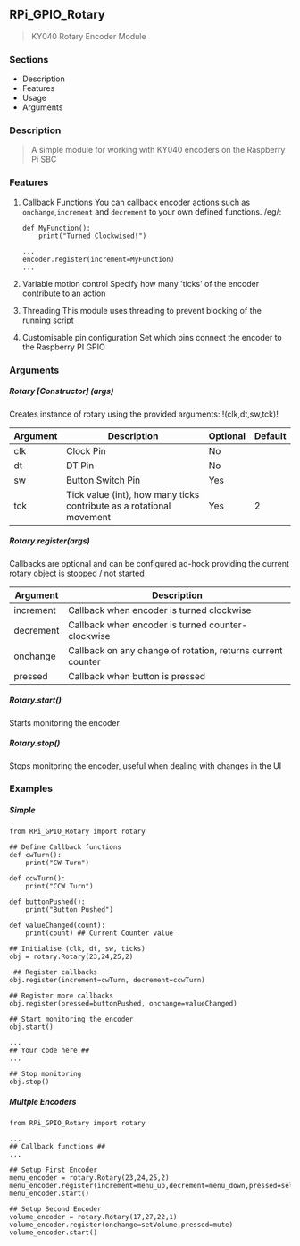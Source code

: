 ## RPi_GPIO_Rotary
> KY040 Rotary Encoder Module


### Sections
* Description
* Features
* Usage
* Arguments


### Description
>A simple module for working with KY040 encoders on the Raspberry Pi SBC

### Features
1. Callback Functions
You can callback encoder actions such as `onchange`,`increment` and `decrement` to your own defined functions. /eg/:

    ```
    def MyFunction():
        print("Turned Clockwised!")
        
    ...
    encoder.register(increment=MyFunction)
    ...
    ```

2. Variable motion control
Specify how many 'ticks' of the encoder contribute to an action


3. Threading
This module uses threading to prevent blocking of the running script

4. Customisable pin configuration
Set which pins connect the encoder to the Raspberry PI GPIO

### Arguments
##### Rotary [Constructor] (args)
Creates instance of rotary using the provided arguments: !(clk,dt,sw,tck)!

| Argument | Description | Optional | Default |
|----------|-------------|----------|---------|
| clk | Clock Pin | No | |
| dt | DT Pin | No | |
| sw | Button Switch Pin | Yes | |
| tck | Tick value (int), how many ticks contribute as a rotational movement | Yes | 2 |

##### Rotary.register(args)
Callbacks are optional and can be configured ad-hock providing the current rotary object is stopped / not started

| Argument | Description |
|----------|-------------|
| increment| Callback when encoder is turned clockwise|
| decrement| Callback when encoder is turned counter-clockwise|
|onchange | Callback on any change of rotation, returns current counter|
|pressed | Callback when button is pressed|

##### Rotary.start()
Starts monitoring the encoder

##### Rotary.stop()
Stops monitoring the encoder, useful when dealing with changes in the UI


### Examples
##### Simple

```
from RPi_GPIO_Rotary import rotary

## Define Callback functions
def cwTurn():
    print("CW Turn")

def ccwTurn():
    print("CCW Turn")

def buttonPushed():
    print("Button Pushed")

def valueChanged(count):
    print(count) ## Current Counter value

## Initialise (clk, dt, sw, ticks)
obj = rotary.Rotary(23,24,25,2)

 ## Register callbacks
obj.register(increment=cwTurn, decrement=ccwTurn)

## Register more callbacks
obj.register(pressed=buttonPushed, onchange=valueChanged) 

## Start monitoring the encoder
obj.start() 

...
## Your code here ##
...

## Stop monitoring
obj.stop()
```

##### Multple Encoders

```
from RPi_GPIO_Rotary import rotary

...
## Callback functions ##
...

## Setup First Encoder
menu_encoder = rotary.Rotary(23,24,25,2)
menu_encoder.register(increment=menu_up,decrement=menu_down,pressed=selected)
menu_encoder.start()

## Setup Second Encoder
volume_encoder = rotary.Rotary(17,27,22,1)
volume_encoder.register(onchange=setVolume,pressed=mute)
volume_encoder.start()

